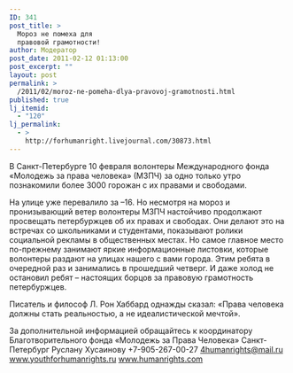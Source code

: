 ```yaml
---
ID: 341
post_title: >
  Мороз не помеха для
  правовой грамотности!
author: Модератор
post_date: 2011-02-12 01:13:00
post_excerpt: ""
layout: post
permalink: >
  /2011/02/moroz-ne-pomeha-dlya-pravovoj-gramotnosti.html
published: true
lj_itemid:
  - "120"
lj_permalink:
  - >
    http://forhumanright.livejournal.com/30873.html
---
```

В Санкт-Петербурге 10 февраля волонтеры Международного фонда &laquo;Молодежь за права человека&raquo; (МЗПЧ) за одно только утро познакомили более 3000 горожан с их правами и свободами.

На улице уже перевалило за &ndash;16. Но несмотря на мороз и пронизывающий ветер волонтеры МЗПЧ настойчиво продолжают просвещать петербуржцев об их правах и свободах. Они делают это на встречах со школьниками и студентами, показывают ролики социальной рекламы в общественных местах. Но самое главное место по-прежнему занимают яркие информационные листовки, которые волонтеры раздают на улицах нашего с вами города. Этим ребята в очередной раз и занимались в прошедший четверг. И даже холод не остановил ребят &ndash; настоящих борцов за правовую грамотность петербуржцев.

Писатель и философ Л. Рон Хаббард однажды сказал: &laquo;Права человека должны стать реальностью, а не идеалистической мечтой&raquo;.

За дополнительной информацией обращайтесь к координатору
Благотворительного фонда &laquo;Молодежь за Права Человека&raquo; Санкт-Петербург
Руслану Хусаинову
+7-905-267-00-27
4humanrights@mail.ru
www.youthforhumanrights.ru
www.humanrights.com
